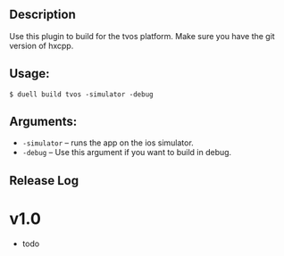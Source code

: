## Description

Use this plugin to build for the tvos platform. Make sure you have the git version of hxcpp.
## Usage:
`$ duell build tvos -simulator -debug`
## Arguments:
* `-simulator` &ndash; runs the app on the ios simulator.
* `-debug` &ndash; Use this argument if you want to build in debug.

## Release Log

# v1.0
* todo

